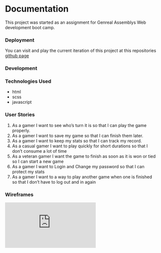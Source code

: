 
# Documentation

This project was started as an assignment for Genreal Assemblys Web development boot camp.

### Deployment
You can visit and play the current iteration of this project at
this repositories [github page](https://skinnybuff.github.io/tic-tac-toe/)

### Development

### Technologies Used
- html
- scss
- javascript

### User Stories
1. As a gamer I want to see who’s turn it is so that I can play the game properly.
2. As a gamer I want to save my game so that I can finish them later.
3. As a gamer I want to keep my stats so that I can track my record.
4. As a casual gamer I want to play quickly for short durations so that I don’t consume a lot of time
5. As a veteran gamer I want the game to finish as soon as it is won or tied so I can start a new game
6. As a gamer I want to Login and Change my password so that I can protect my stats
7. As a gamer I want to a way to play another game when one is finished so that I don’t have to log out and in again

### Wireframes
![Tic Tac Toe Wireframes](https://github.com/skinnybuff/tic-tac-toe/tree/master/img/ticTacToe-wireframe.pdf)
